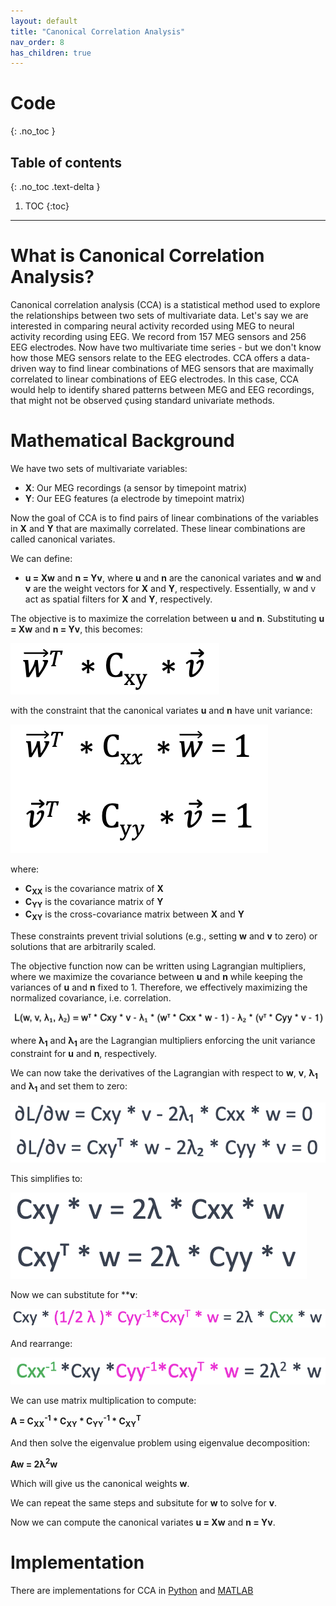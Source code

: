 ```yaml
---
layout: default
title: "Canonical Correlation Analysis"
nav_order: 8
has_children: true
---
```


# Code
{: .no_toc }

## Table of contents
{: .no_toc .text-delta }

1. TOC
{:toc}

---

# What is Canonical Correlation Analysis?

Canonical correlation analysis (CCA) is a statistical method used to explore the relationships between two sets of multivariate data. Let's say we are interested in comparing neural activity recorded using MEG to neural activity recording using EEG. We record from 157 MEG sensors and 256 EEG electrodes. Now have two multivariate time series - but we don't know how those MEG sensors relate to the EEG electrodes. CCA offers a data-driven way to find linear combinations of MEG sensors that are maximally correlated to linear combinations of EEG electrodes. In this case, CCA would help to identify shared patterns between MEG and EEG recordings, that might not be observed çusing standard univariate methods.

# Mathematical Background

We have two sets of multivariate variables:

- **X**: Our MEG recordings (a sensor by timepoint matrix)
- **Y**: Our EEG features (a electrode by timepoint matrix)

Now the goal of CCA is to find pairs of linear combinations of the variables in **X** and **Y** that are maximally correlated. These linear combinations are called canonical variates.

We can define:

- **u = Xw** and **n = Yv**, where **u** and **n** are the canonical variates and **w** and **v** are the weight vectors for **X** and **Y**, respectively. Essentially, w and v act as spatial filters for **X** and **Y**, respectively.

The objective is to maximize the correlation between **u** and **n**. Substituting **u = Xw** and **n = Yv**, this becomes:

![](/images/cca/cca_1.png)

with the constraint that the canonical variates **u** and **n** have unit variance:

![](/images/cca/cca_2.png)

where:
- **C<sub>XX</sub>** is the covariance matrix of **X**
- **C<sub>YY</sub>** is the covariance matrix of **Y**
- **C<sub>XY</sub>** is the cross-covariance matrix between **X** and **Y**

These constraints prevent trivial solutions (e.g., setting **w** and **v** to zero) or solutions that are arbitrarily scaled.

The objective function now can be written using Lagrangian multipliers, where we maximize the covariance between **u** and **n** while keeping the variances of **u** and **n** fixed to 1. Therefore, we effectively maximizing the normalized covariance, i.e. correlation.

![](/images/cca/cca_3.png)

where **λ<sub>1</sub>** and **λ<sub>1</sub>** are the Lagrangian multipliers enforcing the unit variance constraint for **u** and **n**, respectively.

We can now take the derivatives of the Lagrangian with respect to **w**, **v**, **λ<sub>1</sub>** and **λ<sub>1</sub>** and set them to zero:

![](/images/cca/cca_4.png)

This simplifies to:

![](/images/cca/cca_5.png)

Now we can substitute for ****v**:

![](/images/cca/cca_6.png)

And rearrange:

![](/images/cca/cca_7.png)

We can use matrix multiplication to compute:

**A = C<sub>XX</sub><sup>-1</sup> * C<sub>XY</sub> * C<sub>YY</sub><sup>-1</sup> * C<sub>XY</sub><sup>T</sup>**

And then solve the eigenvalue problem using eigenvalue decomposition:

**Aw = 2λ<sup>2</sup>w**

Which will give us the canonical weights **w**.

We can repeat the same steps and subsitute for **w** to solve for **v**.

Now we can compute the canonical variates **u = Xw** and **n = Yv**.

# Implementation

There are implementations for CCA in [Python](https://scikit-learn.org/stable/modules/generated/sklearn.cross_decomposition.CCA.html) and [MATLAB](https://www.mathworks.com/help/stats/canoncorr.html)



